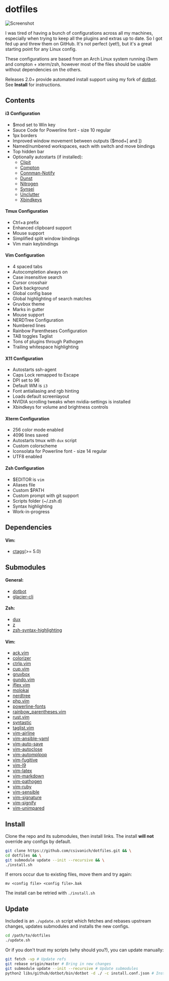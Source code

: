 dotfiles
========

![Screenshot](https://raw.githubusercontent.com/csivanich/dotfiles/master/libs/images/5_0.png)

I was tired of having a bunch of configurations across all my machines, especially when trying to keep all the plugins and extras up to date. So I got fed up and threw them on GitHub. It's not perfect (yet!), but it's a great starting point for any Linux config.

These configurations are based from an Arch Linux system running i3wm and compton + xterm/zsh, however most of the files should be usable without dependencies on the others.

Releases 2.0+ provide automated install support using my fork of [dotbot](https://github.com/anishathalye/dotbot). See **Install** for instructions.

Contents
-----

#### i3 Configuration

- $mod set to Win key
- Sauce Code for Powerline font - size 10 regular
- 1px borders
- Improved window movement between outputs (\$mod+\[ and \])
- Named/numbered workspaces, each with switch and move bindings
- Top hidden bar
- Optionally autostarts (if installed):
  - [Clipit](http://sourceforge.net/projects/gtkclipit/)
  - [Compton](https://github.com/chjj/compton)
  - [Connman-Notify](https://github.com/wavexx/connman-notify)
  - [Dunst](http://knopwob.org/dunst/index.html)
  - [Nitrogen](http://projects.l3ib.org/nitrogen/)
  - [Synsei](https://github.com/csivanich/synsei)
  - [Unclutter](http://ftp.x.org/contrib/utilities/unclutter-8.README)
  - [Xbindkeys](http://www.nongnu.org/xbindkeys/xbindkeys.html)

#### Tmux Configuration
 - Ctrl+a prefix
 - Enhanced clipboard support
 - Mouse support
 - Simplified split window bindings
 - Vim main keybindings

#### Vim Configuration
- 4 spaced tabs
- Autocompletion always on
- Case insensitive search
- Cursor crosshair
- Dark background
- Global config base
- Global highlighting of search matches
- Gruvbox theme
- Marks in gutter
- Mouse support
- NERDTree Configuration
- Numbered lines
- Rainbow Parentheses Configuration
- TAB toggles Taglist
- Tons of plugins through Pathogen
- Trailing whitespace highlighting

#### X11 Configuration

- Autostarts ssh-agent
- Caps Lock remapped to Escape
- DPI set to 96
- Default WM is `i3`
- Font antialiasing and rgb hinting
- Loads default screenlayout
- NVIDIA scrolling tweaks when nvidia-settings is installed
- Xbindkeys for volume and brightness controls

#### Xterm Configuration

- 256 color mode enabled
- 4096 lines saved
- Autostarts tmux with `dux` script
- Custom colorscheme
- Iconsolata for Powerline font - size 14 regular
- UTF8 enabled

#### Zsh Configuration

- $EDITOR is `vim`
- Aliases file
- Custom $PATH
- Custom prompt with git support
- Scripts folder (~/.zsh.d)
- Syntax highlighting
- Work-in-progress

Dependencies
-----

#### Vim:
- [ctags](http://ctags.sourceforge.net/)(>= 5.0)

Submodules
-----

#### General:
- [dotbot](https://github.com/anishathalye/dotbot)
- [glacier-cli](https://github.com/csivanich/glacier-cli)

#### Zsh:
- [dux](https://github.com/csivanich/dux)
- [z](https://github.com/rupa/z)
- [zsh-syntax-highlighting](https://github.com/zsh-users/zsh-syntax-highlighting)

#### Vim:
- [ack.vim](https://github.com/mileszs/ack.vim)
- [colorizer](https://github.com/lilydjwg/colorizer)
- [ctrlp.vim](https://github.com/kien/ctrlp.vim)
- [cup.vim](https://github.com/vim-scripts/cup.vim)
- [gruvbox](https://github.com/morhetz/gruvbox)
- [gundo.vim](https://github.com/sjl/gundo.vim/)
- [jflex.vim](jflex.de/vim.html)
- [molokai](https://github.com/tomasr/molokai)
- [nerdtree](https://github.com/scrooloose/nerdtree)
- [php.vim](https://github.com/StanAngeloff/php.vim)
- [powerline-fonts](https://github.com/Lokaltog/powerline-fonts)
- [rainbow_parentheses.vim](https://github.com/kien/rainbow_parentheses.vim)
- [rust.vim](https://github.com/wting/rust.vim)
- [syntastic](https://github.com/scrooloose/syntastic)
- [taglist.vim](https://github.com/vim-scripts/taglist.vim)
- [vim-airline](https://github.com/bling/vim-airline)
- [vim-ansible-yaml](https://github.com/vim-ansible-yaml)
- [vim-auto-save](https://github.com/vim-scripts/vim-auto-save)
- [vim-autoclose](https://github.com/Townk/vim-autoclose.git)
- [vim-automplpop](http://www.vim.org/scripts/script.php?script_id=1879)
- [vim-fugitive](https://github.com/tpope/vim-fugitive)
- [vim-l9](https://github.com/eparreno/vim-l9)
- [vim-latex](https://github.com/lervag/vim-latex)
- [vim-markdown](https://github.com/tpope/vim-markdown)
- [vim-pathogen](https://github.com/tpope/vim-pathogen)
- [vim-ruby](https://github.com/vim-ruby/vim-ruby)
- [vim-sensible](https://github.com/tpope/vim-sensible)
- [vim-signature](https://github.com/kshenoy/vim-signature)
- [vim-signify](https://github.com/mhinz/vim-signify)
- [vim-unimpared](https://github.com/tpope/vim-unimpaired)

Install
-----
Clone the repo and its submodules, then install links.
The install **will not** override any configs by default.

```sh
git clone https://github.com/csivanich/dotfiles.git && \
cd dotfiles && \
git submodule update --init --recursive && \
./install.sh
```

If errors occur due to existing files, move them and try again:

```
mv <config file> <config file>.bak
```

The install can be retried with `./install.sh`

Update
-----

Included is an `./update.sh` script which fetches and rebases upstream changes, updates submodules and installs the new configs.

```sh
cd /path/to/dotfiles
./update.sh
```

Or if you don't trust my scripts (why should you?), you can update manually:

```sh
git fetch -vp # Update refs
git rebase origin/master # Bring in new changes
git submodule update --init --recursive # Update submodules
python2 libs/github/dotbot/bin/dotbot -d ./ -c install.conf.json # Install/clean links
```
